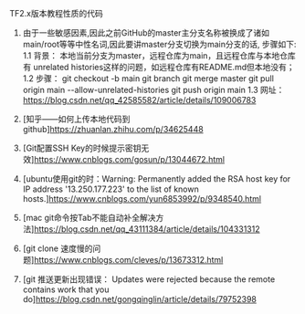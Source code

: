 TF2.x版本教程性质的代码

1. 由于一些敏感因素,因此之前GitHub的master主分支名称被换成了诸如main/root等等中性名词,因此要讲master分支切换为main分支的话, 步骤如下:
    1.1 背景： 本地当前分支为master，远程仓库为main，且远程仓库与本地仓库有 unrelated histories这样的问题，如远程仓库有README.md但本地没有；
    1.2 步骤：
        git checkout -b main
        git branch
        git merge master
        git pull origin main --allow-unrelated-histories
        git push origin main
    1.3 网址： https://blog.csdn.net/qq_42585582/article/details/109006783

2. [知乎——如何上传本地代码到github]https://zhuanlan.zhihu.com/p/34625448

3. [Git配置SSH Key的时候提示密钥无效]https://www.cnblogs.com/gosun/p/13044672.html

4. [ubuntu使用git的时：Warning: Permanently added the RSA host key for IP address '13.250.177.223' to the list of known hosts.]https://www.cnblogs.com/yun6853992/p/9348540.html

5. [mac git命令按Tab不能自动补全解决方法]https://blog.csdn.net/qq_43111384/article/details/104331312

6. [git clone 速度慢的问题]https://www.cnblogs.com/cleves/p/13673312.html

7. [git 推送更新出现错误： Updates were rejected because the remote contains work that you do]https://blog.csdn.net/gongqinglin/article/details/79752398